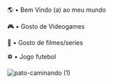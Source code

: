 🌎 • Bem Vindo (a) ao meu mundo

🎮 • Gosto de Videogames

🎥 • Gosto de filmes/series

⚽️ • Jogo futebol

![pato-caminando (1)](https://github.com/phellipetscha/Phellipe.tscha/assets/146093247/4f2dadbd-f45a-4ada-80f9-31012d43fbea)
